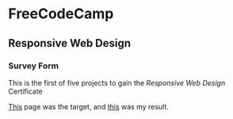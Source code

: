 # FreeCodeCamp
## Responsive Web Design
### Survey Form

This is the first of five projects to gain the *Responsive Web Design* Certificate 

[This](https://survey-form.freecodecamp.rocks/) page was the target, and [this](https://stefankarlsson1230.github.io/FreeCodeCamp-Responsive-Web-Design-Survey-Form/) was my result.


